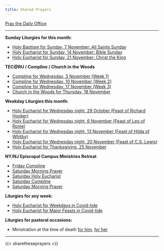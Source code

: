```yaml
---
title: Shared Prayers
---
```


[Pray the Daily Office](daily/)

-------------
**Sunday Liturgies for this month:**
- [Holy Baptism for Sunday, 7 November: All Saints Sunday](archive/2021/auto/proper27)
- [Holy Eucharist for Sunday, 14 November: Bible Sunday](archive/2021/auto/proper28)
- [Holy Eucharist for Sunday, 21 November: Christ the King](archive/2021/auto/proper29)

**TEC@RU / Compline / Church in the Woods**
- [Compline for Wednesday, 3 November (Week 1)](daily/compline/compline-wk1)
- [Compline for Wednesday, 10 November (Week 2)](daily/compline/compline-wk2)
- [Compline for Wednesday, 17 November (Week 3)](daily/compline/compline-wk3)
- [Church in the Woods for Thursday, 18 November](archive/2021/churchinwoods20211118)

**Weekday Liturgies this month:**
- [Holy Eucharist for Wednesday night, 29 October (Feast of Richard Hooker)](archive/2021/he-richardhooker)
- [Holy Eucharist for Wednesday night, 6 November (Feast of Leo of Rome)](archive/2021/he-leorome)
- [Holy Eucharist for Wednesday night, 13 November (Feast of Hilda of Whitby)](archive/2021/he-hildawhitby)
- [Holy Eucharist for Wednesday night, 20 November (Feast of C.S. Lewis)](archive/2021/he-cslewis)
- [Holy Eucharist for Thanksgiving, 25 November](archive/2021/auto/thanksgivingb)

**NY/NJ Episcopal Campus Ministries Retreat**
- [Friday Compline](daily/compline/compline-wk1)
- [Saturday Morning Prayer](archive/2021/mp-20211120)
- [Saturday Holy Eucharist](archive/2021/he-collegeretreat-20211120)
- [Saturday Compline](daily/compline/compline-wk2)
- [Saturday Morning Prayer](archive/2021/mp-20211121)

**Liturgies for any week:**
- [Holy Eucharist for Weekdays in Covid-tide](archive/he-covid-weekday)
- [Holy Eucharist for Major Feasts in Covid-tide](archive/he-covid-feasts)

**Liturgies for pastoral occasions:**
- Ministration at the time of death [for him](archive/occasions/atdeath-m), [for her](archive/occasions/atdeath-f)
------------

{{< sharetheseprayers >}}
